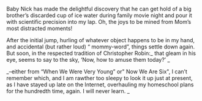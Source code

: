  Baby Nick has made the delightful discovery that he can get hold of a big brother’s discarded cup of ice water during family movie night and pour it with scientific precision into my lap. Oh, the joys to be mined from Mom’s most distracted moments! 

 After the initial jump, hurling of whatever object happens to be in my hand, and accidental (but rather loud) “ mommy-word”, things settle down again. But soon, in the respected tradition of Christopher Robin:_ that gleam in his eye, seems to say to the sky, ‘Now, how to amuse them today?’ _ 

 _–either from “When We Were Very Young” or" Now We Are Six", I can’t remember which, and I am rawther too sleepy to look it up just at present, as I have stayed up late on the Internet, overhauling my homeschool plans for the hundredth time, again. I will never learn. _ 